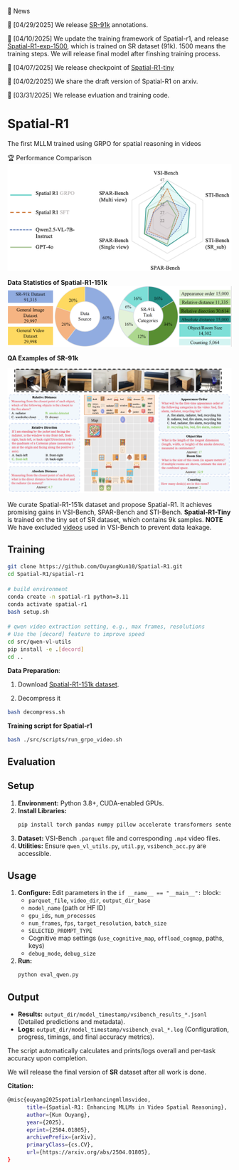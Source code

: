 📅 News

🚀 [04/29/2025] We release [SR-91k](https://github.com/OuyangKun10/Spatial-R1/blob/main/annotation/SR-91k.jsonl) annotations.

🚀 [04/10/2025] We update the training framework of Spatial-r1, and release [Spatial-R1-exp-1500](https://huggingface.co/RUBBISHLIKE/Sptial-R1-exp-1500), which is trained on SR dataset (91k). 1500 means the training steps. We will release final model after finshing training process.

🚀 [04/07/2025] We release checkpoint of [Spatial-R1-tiny](https://huggingface.co/RUBBISHLIKE/Spatial-R1-tiny)

🚀 [04/02/2025] We share the draft version of Spatial-R1 on arxiv.

🚀 [03/31/2025] We release evluation and training code.



# Spatial-R1
The first MLLM trained using GRPO for spatial reasoning in videos

🏆 Performance Comparison 
<img src="./figure/overall_performance.png"/>

**Data Statistics of Spatial-R1-151k**
<img src="./figure/data_statistics.png"/>

**QA Examples of SR-91k**

<img src="./figure/QA_visual.png"/>

We curate Spatial-R1-151k dataset and propose Spatial-R1. It achieves promising gains in VSI-Bench, SPAR-Bench and STI-Bench. **Spatial-R1-Tiny** is trained on the tiny set of SR dataset, which contains 9k samples. **NOTE** We have excluded [videos](https://github.com/OuyangKun10/Spatial-R1/blob/main/exclude_list.txt) used in VSI-Bench to prevent data leakage.

## Training
```bash
git clone https://github.com/OuyangKun10/Spatial-R1.git
cd Spatial-R1/spatial-r1

# build environment
conda create -n spatial-r1 python=3.11 
conda activate spatial-r1
bash setup.sh

# qwen video extraction setting, e.g., max frames, resolutions
# Use the [decord] feature to improve speed
cd src/qwen-vl-utils
pip install -e .[decord]
cd ..
```
**Data Preparation**:

1. Download [Spatial-R1-151k dataset](https://huggingface.co/datasets/RUBBISHLIKE/Spatial-R1-151k).

2. Decompress it
   
```bash
bash decompress.sh
```

   
**Training script for Spatial-r1**
```bash
bash ./src/scripts/run_grpo_video.sh
```
## Evaluation

## Setup

1.  **Environment:** Python 3.8+, CUDA-enabled GPUs.
2.  **Install Libraries:**
    ```bash
    pip install torch pandas numpy pillow accelerate transformers sentencepiece decord flash-attn --no-build-isolation
    ```
3.  **Dataset:** VSI-Bench `.parquet` file and corresponding `.mp4` video files.
4.  **Utilities:** Ensure `qwen_vl_utils.py`, `util.py`, `vsibench_acc.py` are accessible.

## Usage

1.  **Configure:** Edit parameters in the `if __name__ == "__main__":` block:
    *   `parquet_file`, `video_dir`, `output_dir_base`
    *   `model_name` (path or HF ID)
    *   `gpu_ids`, `num_processes`
    *   `num_frames`, `fps`, `target_resolution`, `batch_size`
    *   `SELECTED_PROMPT_TYPE`
    *   Cognitive map settings (`use_cognitive_map`, `offload_cogmap`, paths, keys)
    *   `debug_mode`, `debug_size`
2.  **Run:**
    ```bash
    python eval_qwen.py
    ```

## Output

*   **Results:** `output_dir/model_timestamp/vsibench_results_*.jsonl` (Detailed predictions and metadata).
*   **Logs:** `output_dir/model_timestamp/vsibench_eval_*.log` (Configuration, progress, timings, and final accuracy metrics).

The script automatically calculates and prints/logs overall and per-task accuracy upon completion.

We will release the final version of **SR** dataset after all work is done.

**Citation:**

```bash
@misc{ouyang2025spatialr1enhancingmllmsvideo,
      title={Spatial-R1: Enhancing MLLMs in Video Spatial Reasoning}, 
      author={Kun Ouyang},
      year={2025},
      eprint={2504.01805},
      archivePrefix={arXiv},
      primaryClass={cs.CV},
      url={https://arxiv.org/abs/2504.01805}, 
}
```

